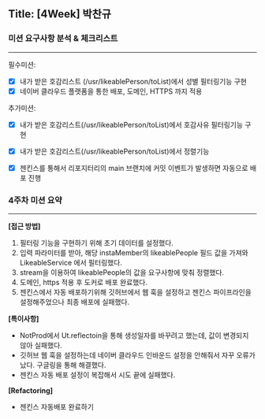 ## Title: [4Week] 박찬규

### 미션 요구사항 분석 & 체크리스트

---
필수미션:
- [x] 내가 받은 호감리스트 (/usr/likeablePerson/toList)에서 성별 필터링기능 구현
- [x] 네이버 클라우드 플랫폼을 통한 배포, 도메인, HTTPS 까지 적용

추가미션:
- [x] 내가 받은 호감리스트(/usr/likeablePerson/toList)에서 호감사유 필터링기능 구현
- [x] 내가 받은 호감리스트(/usr/likeablePerson/toList)에서 정렬기능
- [x] 젠킨스를 통해서 리포지터리의 main 브랜치에 커밋 이벤트가 발생하면 자동으로 배포 진행


### 4주차 미션 요약

---

**[접근 방법]**

1. 필터링 기능을 구현하기 위해 초기 데이터를 설정했다.
2. 입력 파라미터를 받아, 해당 instaMember의 likeablePeople 필드 값을 가져와 LikeableService 에서 필터링했다.
3. stream을 이용하여 likeablePeople의 값을 요구사항에 맞춰 정렬했다.
4. 도메인, https 적용 후 도커로 배포 완료했다.
5. 젠킨스에서 자동 배포하기위해 깃허브에서 웹 훅을 설정하고 젠킨스 파이프라인을 설정해주었으나 최종 배포에 실패했다.


**[특이사항]**

- NotProd에서 Ut.reflectoin을 통해 생성일자를 바꾸려고 했는데, 값이 변경되지 않아 실패했다.
- 깃허브 웹 훅을 설정하는데 네이버 클라우드 인바운드 설정을 안해줘서 자꾸 오류가 났다. 구글링을 통해 해결했다.
- 젠킨스 자동 배포 설정이 복잡해서 시도 끝에 실패했다.

**[Refactoring]**
- 젠킨스 자동배포 완료하기